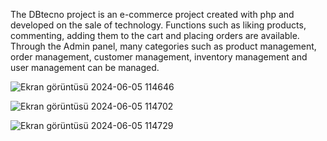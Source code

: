 The DBtecno project is an e-commerce project created with php and developed on the sale of technology. Functions such as liking products, commenting, adding them to the cart and placing orders are available. Through the Admin panel, many categories such as product management, order management, customer management, inventory management and user management can be managed.

![Ekran görüntüsü 2024-06-05 114646](https://github.com/daagbilal/dbtecno/assets/115529989/21e64513-5ff5-4dc1-8dc5-67e6ac5a84d8)

![Ekran görüntüsü 2024-06-05 114702](https://github.com/daagbilal/dbtecno/assets/115529989/5eb22637-dfa5-4f0a-a0f3-adbca9d4eddd)

![Ekran görüntüsü 2024-06-05 114729](https://github.com/daagbilal/dbtecno/assets/115529989/76ec645d-a869-447b-b129-a711791e24d5)
